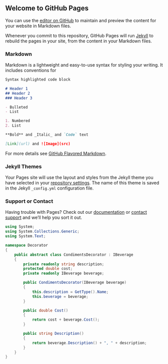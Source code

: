 ## Welcome to GitHub Pages

You can use the [editor on GitHub](https://github.com/richard-smith-67/Dev-Learning-Resources/edit/master/README.md) to maintain and preview the content for your website in Markdown files.

Whenever you commit to this repository, GitHub Pages will run [Jekyll](https://jekyllrb.com/) to rebuild the pages in your site, from the content in your Markdown files.

### Markdown

Markdown is a lightweight and easy-to-use syntax for styling your writing. It includes conventions for

```markdown
Syntax highlighted code block

# Header 1
## Header 2
### Header 3

- Bulleted
- List

1. Numbered
2. List

**Bold** and _Italic_ and `Code` text

[Link](url) and ![Image](src)
```

For more details see [GitHub Flavored Markdown](https://guides.github.com/features/mastering-markdown/).

### Jekyll Themes

Your Pages site will use the layout and styles from the Jekyll theme you have selected in your [repository settings](https://github.com/richard-smith-67/Dev-Learning-Resources/settings). The name of this theme is saved in the Jekyll `_config.yml` configuration file.

### Support or Contact

Having trouble with Pages? Check out our [documentation](https://help.github.com/categories/github-pages-basics/) or [contact support](https://github.com/contact) and we’ll help you sort it out.

```c#
using System;
using System.Collections.Generic;
using System.Text;

namespace Decorator
{
    public abstract class CondimentsDecorator : IBeverage
    {
        private readonly string description;
        protected double cost;
        private readonly IBeverage beverage;

        public CondimentsDecorator(IBeverage beverage)
        {
            this.description = GetType().Name;
            this.beverage = beverage;
        }

        public double Cost()
        {
            return cost + beverage.Cost();
        }

        public string Description()
        {
            return beverage.Description() + ", " + description;
        }
    }
}
```


